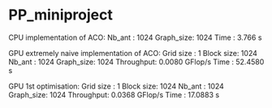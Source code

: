 PP_miniproject
==============

CPU implementation of ACO:
Nb_ant    : 1024
Graph_size: 1024
Time      : 3.766 s


GPU extremely naive implementation of ACO:
Grid size : 1
Block size: 1024
Nb_ant    : 1024
Graph_size: 1024
Throughput: 0.0080 GFlop/s
Time      : 52.4580 s


GPU 1st optimisation:
Grid size : 1
Block size: 1024
Nb_ant    : 1024
Graph_size: 1024
Throughput: 0.0368 GFlop/s
Time      : 17.0883 s